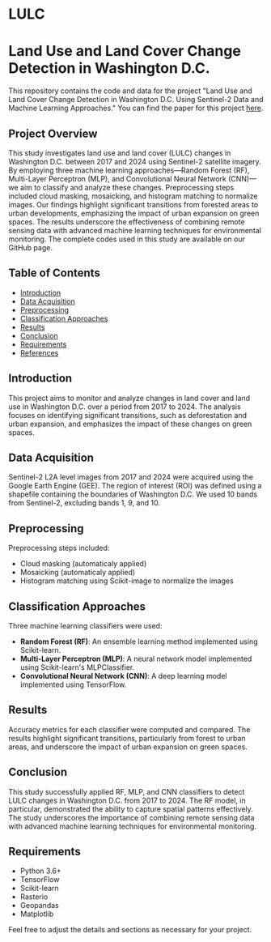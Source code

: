 # LULC
# Land Use and Land Cover Change Detection in Washington D.C.

This repository contains the code and data for the project "Land Use and Land Cover Change Detection in Washington D.C. Using Sentinel-2 Data and Machine Learning Approaches."
You can find the paper for this project <a href="https://github.com/moeinp70/LULC/blob/main/EarthOservation_LULC.pdf" target="_blank"> here</a>.</br>
## Project Overview

This study investigates land use and land cover (LULC) changes in Washington D.C. between 2017 and 2024 using Sentinel-2 satellite imagery. By employing three machine learning approaches—Random Forest (RF), Multi-Layer Perceptron (MLP), and Convolutional Neural Network (CNN)—we aim to classify and analyze these changes. Preprocessing steps included cloud masking, mosaicking, and histogram matching to normalize images. Our findings highlight significant transitions from forested areas to urban developments, emphasizing the impact of urban expansion on green spaces. The results underscore the effectiveness of combining remote sensing data with advanced machine learning techniques for environmental monitoring. The complete codes used in this study are available on our GitHub page.




## Table of Contents
- [Introduction](#introduction)
- [Data Acquisition](#data-acquisition)
- [Preprocessing](#preprocessing)
- [Classification Approaches](#classification-approaches)
- [Results](#results)
- [Conclusion](#conclusion)
- [Requirements](#requirements)
- [References](#references)

## Introduction

This project aims to monitor and analyze changes in land cover and land use in Washington D.C. over a period from 2017 to 2024. The analysis focuses on identifying significant transitions, such as deforestation and urban expansion, and emphasizes the impact of these changes on green spaces.

## Data Acquisition

Sentinel-2 L2A level images from 2017 and 2024 were acquired using the Google Earth Engine (GEE). The region of interest (ROI) was defined using a shapefile containing the boundaries of Washington D.C. We used 10 bands from Sentinel-2, excluding bands 1, 9, and 10.

## Preprocessing

Preprocessing steps included:
- Cloud masking (automaticaly applied)
- Mosaicking (automaticaly applied)
- Histogram matching using Scikit-image to normalize the images

## Classification Approaches

Three machine learning classifiers were used:
- **Random Forest (RF)**: An ensemble learning method implemented using Scikit-learn.
- **Multi-Layer Perceptron (MLP)**: A neural network model implemented using Scikit-learn's MLPClassifier.
- **Convolutional Neural Network (CNN)**: A deep learning model implemented using TensorFlow.

## Results

Accuracy metrics for each classifier were computed and compared. The results highlight significant transitions, particularly from forest to urban areas, and underscore the impact of urban expansion on green spaces.

## Conclusion

This study successfully applied RF, MLP, and CNN classifiers to detect LULC changes in Washington D.C. from 2017 to 2024. The RF model, in particular, demonstrated the ability to capture spatial patterns effectively. The study underscores the importance of combining remote sensing data with advanced machine learning techniques for environmental monitoring.

## Requirements


- Python 3.6+
- TensorFlow
- Scikit-learn
- Rasterio
- Geopandas
- Matplotlib



Feel free to adjust the details and sections as necessary for your project.
